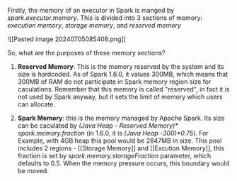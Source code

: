 Firstly, the memory of an executor in Spark is manged by _spark.executor.memory_. This is divided into 3 sections of memory:
_execution memory_, _storage memory_, and _reserved memory_


![[Pasted image 20240705085408.png]]


So, what are the purposes of these memory sections?

1. **Reserved Memory**: This is the memory reserved by the system and its size is hardcoded. As of Spark 1.6.0, it values 300MB, which means that 300MB of RAM do not participate in Spark memory region size for caculations. Remember that this memory is called "reserved", in fact it is not used by Spark anyway, but it sets the limit of memory which users can allocate.

2. **Spark Memory**: this is the memory managed by Apache Spark. Its size can be caculated by _(Java Heap - Reserved Memory)* spark.memory.fraction_ (in 1.6.0, it is _(Java Heap -300)*0.75_). For Example, with 4GB heap this pool would be 2847MB in size. This pool includes 2 regions - [[Storage Memory]] and [[Excution Memory]], this fraction is set by _spark.memory.storageFraction_ parameter, which defaults to 0.5. When the memory pressure occurs, this boundary would be moved.
	
	


	
